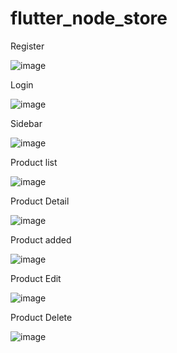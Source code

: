 # flutter_node_store
Register

![image](https://github.com/Daitsuku/flutter_store/blob/main/ss/regs.png)


Login

![image](https://github.com/Daitsuku/flutter_store/blob/main/ss/login.png)


Sidebar

![image](https://github.com/Daitsuku/flutter_store/blob/main/ss/side.png?raw=true)

Product list


![image](https://github.com/Daitsuku/flutter_store/blob/main/ss/home.png)


Product Detail


![image](https://github.com/Daitsuku/flutter_store/blob/main/ss/detail.png)


Product added


![image](https://github.com/Daitsuku/flutter_store/blob/main/ss/add.png)


Product Edit


![image](https://github.com/Daitsuku/flutter_store/blob/main/ss/edit.png)


Product Delete


![image](https://github.com/Daitsuku/flutter_store/blob/main/ss/delete.png)
